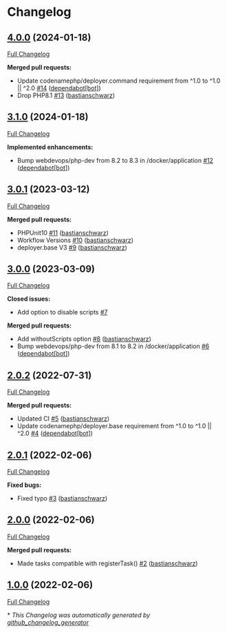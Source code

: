 # Changelog

## [4.0.0](https://github.com/codenamephp/deployer.composer/tree/4.0.0) (2024-01-18)

[Full Changelog](https://github.com/codenamephp/deployer.composer/compare/3.1.0...4.0.0)

**Merged pull requests:**

- Update codenamephp/deployer.command requirement from ^1.0 to ^1.0 || ^2.0 [\#14](https://github.com/codenamephp/deployer.composer/pull/14) ([dependabot[bot]](https://github.com/apps/dependabot))
- Drop PHP8.1 [\#13](https://github.com/codenamephp/deployer.composer/pull/13) ([bastianschwarz](https://github.com/bastianschwarz))

## [3.1.0](https://github.com/codenamephp/deployer.composer/tree/3.1.0) (2024-01-18)

[Full Changelog](https://github.com/codenamephp/deployer.composer/compare/3.0.1...3.1.0)

**Implemented enhancements:**

- Bump webdevops/php-dev from 8.2 to 8.3 in /docker/application [\#12](https://github.com/codenamephp/deployer.composer/pull/12) ([dependabot[bot]](https://github.com/apps/dependabot))

## [3.0.1](https://github.com/codenamephp/deployer.composer/tree/3.0.1) (2023-03-12)

[Full Changelog](https://github.com/codenamephp/deployer.composer/compare/3.0.0...3.0.1)

**Merged pull requests:**

- PHPUnit10 [\#11](https://github.com/codenamephp/deployer.composer/pull/11) ([bastianschwarz](https://github.com/bastianschwarz))
- Workflow Versions [\#10](https://github.com/codenamephp/deployer.composer/pull/10) ([bastianschwarz](https://github.com/bastianschwarz))
- deployer.base V3 [\#9](https://github.com/codenamephp/deployer.composer/pull/9) ([bastianschwarz](https://github.com/bastianschwarz))

## [3.0.0](https://github.com/codenamephp/deployer.composer/tree/3.0.0) (2023-03-09)

[Full Changelog](https://github.com/codenamephp/deployer.composer/compare/2.0.2...3.0.0)

**Closed issues:**

- Add option to disable scripts [\#7](https://github.com/codenamephp/deployer.composer/issues/7)

**Merged pull requests:**

- Add withoutScripts option [\#8](https://github.com/codenamephp/deployer.composer/pull/8) ([bastianschwarz](https://github.com/bastianschwarz))
- Bump webdevops/php-dev from 8.1 to 8.2 in /docker/application [\#6](https://github.com/codenamephp/deployer.composer/pull/6) ([dependabot[bot]](https://github.com/apps/dependabot))

## [2.0.2](https://github.com/codenamephp/deployer.composer/tree/2.0.2) (2022-07-31)

[Full Changelog](https://github.com/codenamephp/deployer.composer/compare/2.0.1...2.0.2)

**Merged pull requests:**

- Updated CI [\#5](https://github.com/codenamephp/deployer.composer/pull/5) ([bastianschwarz](https://github.com/bastianschwarz))
- Update codenamephp/deployer.base requirement from ^1.0 to ^1.0 || ^2.0 [\#4](https://github.com/codenamephp/deployer.composer/pull/4) ([dependabot[bot]](https://github.com/apps/dependabot))

## [2.0.1](https://github.com/codenamephp/deployer.composer/tree/2.0.1) (2022-02-06)

[Full Changelog](https://github.com/codenamephp/deployer.composer/compare/2.0.0...2.0.1)

**Fixed bugs:**

- Fixed typo [\#3](https://github.com/codenamephp/deployer.composer/pull/3) ([bastianschwarz](https://github.com/bastianschwarz))

## [2.0.0](https://github.com/codenamephp/deployer.composer/tree/2.0.0) (2022-02-06)

[Full Changelog](https://github.com/codenamephp/deployer.composer/compare/1.0.0...2.0.0)

**Merged pull requests:**

- Made tasks compatible with registerTask\(\) [\#2](https://github.com/codenamephp/deployer.composer/pull/2) ([bastianschwarz](https://github.com/bastianschwarz))

## [1.0.0](https://github.com/codenamephp/deployer.composer/tree/1.0.0) (2022-02-06)

[Full Changelog](https://github.com/codenamephp/deployer.composer/compare/b7421fddd1b790cc7c7f04d45d0a3ef5d3ac035e...1.0.0)



\* *This Changelog was automatically generated by [github_changelog_generator](https://github.com/github-changelog-generator/github-changelog-generator)*
